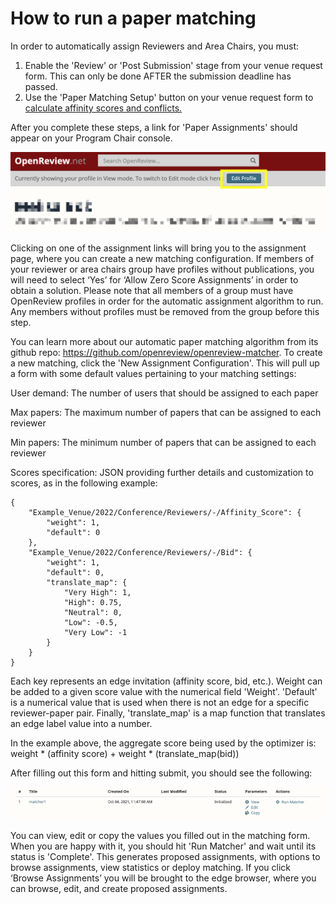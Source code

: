 # How to run a paper matching

In order to automatically assign Reviewers and Area Chairs, you must:

1. Enable the 'Review' or 'Post Submission' stage from your venue request form. This can only be done AFTER the submission deadline has passed.&#x20;
2. Use the 'Paper Matching Setup' button on your venue request form to [calculate affinity scores and conflicts.](how-to-setup-paper-matching-by-calculating-affinity-scores-and-conflicts.md)

After you complete these steps, a link for 'Paper Assignments' should appear on your Program Chair console.

![](../../../.gitbook/assets/image.png)

Clicking on one of the assignment links will bring you to the assignment page, where you can create a new matching configuration. If members of your reviewer or area chairs group have profiles without publications, you will need to select ‘Yes’ for ‘Allow Zero Score Assignments’ in order to obtain a solution. Please note that all members of a group must have OpenReview profiles in order for the automatic assignment algorithm to run. Any members without profiles must be removed from the group before this step.

You can learn more about our automatic paper matching algorithm from its github repo: https://github.com/openreview/openreview-matcher. To create a new matching, click the 'New Assignment Configuration'. This will pull up a form with some default values pertaining to your matching settings:

User demand: The number of users that should be assigned to each paper

Max papers: The maximum number of papers that can be assigned to each reviewer

Min papers: The minimum number of papers that can be assigned to each reviewer

Scores specification: JSON providing further details and customization to scores, as in the following example:

```
{
    "Example_Venue/2022/Conference/Reviewers/-/Affinity_Score": {
        "weight": 1,
        "default": 0
    },
    "Example_Venue/2022/Conference/Reviewers/-/Bid": {
        "weight": 1,
        "default": 0,
        "translate_map": {
            "Very High": 1,
            "High": 0.75,
            "Neutral": 0,
            "Low": -0.5,
            "Very Low": -1
        }
    }
}
```

Each key represents an edge invitation (affinity score, bid, etc.). Weight can be added to a given score value with the numerical field 'Weight'. 'Default' is a numerical value that is used when there is not an edge for a specific reviewer-paper pair. Finally, 'translate\_map' is a map function that translates an edge label value into a number.

In the example above, the aggregate score being used by the optimizer is: weight \* (affinity score) + weight \* (translate\_map(bid))

After filling out this form and hitting submit, you should see the following:

![](<../../../.gitbook/assets/image (2).png>)

You can view, edit or copy the values you filled out in the matching form. When you are happy with it, you should hit 'Run Matcher' and wait until its status is 'Complete'. This generates proposed assignments, with options to browse assignments, view statistics or deploy matching. If you click ‘Browse Assignments’ you will be brought to the edge browser, where you can browse, edit, and create proposed assignments.
